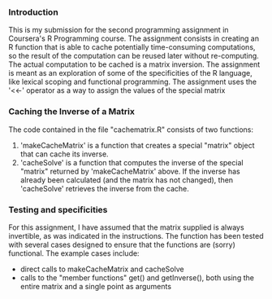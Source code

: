 ### Introduction

This is my submission for the second programming assignment in Coursera's
R Programming course.
The assignment consists in creating an R function that is able to cache potentially time-consuming computations, so the result of the computation
can be reused later without re-computing.
The actual computation to be cached is a matrix inversion.
The assignment is meant as an exploration of some of the specificities of
the R language, like lexical scoping and functional programming. 
The assignment uses the '<<-' operator as a way to assign the values of the special matrix


### Caching the Inverse of a Matrix

The code contained in the file "cachematrix.R" consists of two functions:
1.  'makeCacheMatrix' is a function that creates a special "matrix" object
    that can cache its inverse.
2.  'cacheSolve' is a function that computes the inverse of the special
    "matrix" returned by 'makeCacheMatrix' above. If the inverse has
    already been calculated (and the matrix has not changed), then
    'cacheSolve' retrieves the inverse from the cache.


### Testing and specificities
For this assignment, I have assumed that the matrix supplied is always
invertible, as was indicated in the instructions.
The function has been tested with several cases designed to ensure that
the functions are (sorry) functional. The example cases include:
* direct calls to makeCacheMatrix and cacheSolve
* calls to the "member functions" get() and getInverse(), both using the entire matrix and a single point as arguments  
  
